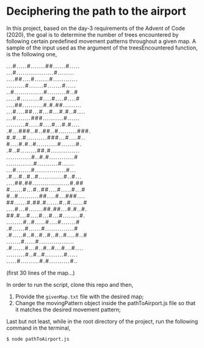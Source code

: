 # Deciphering the path to the airport

In this project, based on the day-3 requirements of the Advent of Code (2020), the goal is to determine the number of trees encountered by following certain predefined movement patterns throughout a given map. A sample of the input used as the argument of the treesEncountered function, is the following one, 
<div style="letter-spacing:0.1em">

...#.....#.......##......#.....<br>
...#..................#........<br>
....##....#.......#............<br>
.........#.......#.......#.....<br>
..#..............#.........#..#<br>
.....#.........#....#....#....#<br>
....##..........#.#.##.........<br>
...#....##...#...#...#.#..#....<br>
...#.......###..........#......<br>
.........#.....#....#...#.#....<br>
.#...###..#..##..#.........###.<br>
#.#...#..........###...#....#..<br>
#....#.#..#..........#.......#.<br>
.#..#........##.#..............<br>
............#..#.#............#<br>
.............#..........#......<br>
...#.......#...............#...<br>
.#...#..#..#............#..#...<br>
....##.##..................#.##<br>
#......#...#..##....#.....#...#<br>
#..#..........##....#...###....<br>
##......#.##.#......#..#......#<br>
....#...#.......##.##...#.#..#.<br>
##.#...#....#...#...#........#.<br>
........#..#.....#....#.......#<br>
.#......#......#..............#<br>
.#.....#..#..#..#..#..#....#..#<br>
.......#.....#.................<br>
.#......#...#..#..#...#...#....<br>
.........#..#..#.........#.....<br>
.....#.........#.#..........#..<br>

</div>
(first 30 lines of the map...)

In order to run the script, clone this repo and then,

1. Provide the `givenMap.txt` file with the desired map;
2. Change the movingPattern object inside the pathToAirport.js file so that it matches the desired movement pattern;

Last but not least, while in the root directory of the project, run the following command in the terminal,

```bash
$ node pathToAirport.js
``` 
